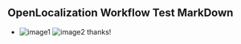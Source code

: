 ## OpenLocalization Workflow Test MarkDown
* ![image1](.\bad4e9cb-1fd7-4ae2-b250-d7435477a886.png)   ![image2](.\dd8098c8-56f0-4f27-88b6-c524b656748b.png) 
thanks!